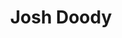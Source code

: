 ---
podcast: Product People Club
title: Josh Doody
host: Justin Jackson
podcast_url: https://soundcloud.com/productpeopleclub/ep-001-josh-doodyy
thumbnail: joshdoody.jpg
publication_date: 03-31-2015
---